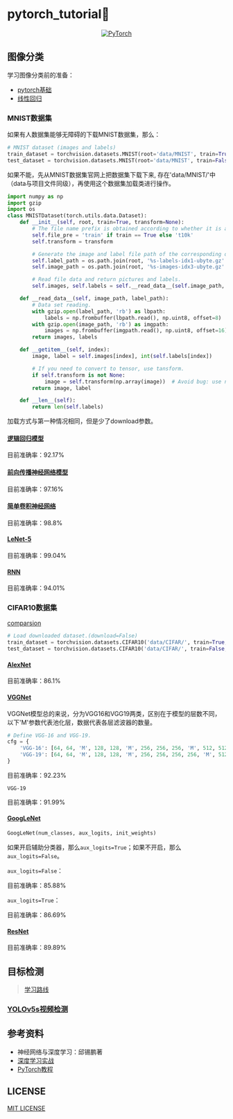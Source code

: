 # pytorch_tutorial🔖

<p align='center'>
    <a href="https://pytorch.org/"> 
        <img src="https://www.vectorlogo.zone/logos/pytorch/pytorch-icon.svg" alt="PyTorch"/> 
    </a>
</p>

## 图像分类

学习图像分类前的准备：

* [pytorch基础](./image_classification/pytorch_basics.ipynb)
* [线性回归](./image_classification/linear_regression.ipynb)

### MNIST数据集

如果有人数据集能够无障碍的下载MNIST数据集，那么：

```python
# MNIST dataset (images and labels)
train_dataset = torchvision.datasets.MNIST(root='data/MNIST', train=True, transform=torchvision.transforms.ToTensor(), download=True)
test_dataset = torchvision.datasets.MNIST(root='data/MNIST', train=False, transform=torchvision.transfroms.ToTensor(), download=True)
```

如果不能，先从MNIST数据集官网上把数据集下载下来, 存在'data/MNIST/'中（data与项目文件同级），再使用这个数据集加载类进行操作。

```python
import numpy as np
import gzip
import os
class MNISTDataset(torch.utils.data.Dataset):
    def __init__(self, root, train=True, transform=None):
        # The file name prefix is obtained according to whether it is a training set or not.
        self.file_pre = 'train' if train == True else 't10k'
        self.transform = transform

        # Generate the image and label file path of the corresponding dataset.
        self.label_path = os.path.join(root, '%s-labels-idx1-ubyte.gz' % self.file_pre)
        self.image_path = os.path.join(root, '%s-images-idx3-ubyte.gz' % self.file_pre)

        # Read file data and return pictures and labels.
        self.images, self.labels = self.__read_data__(self.image_path, self.label_path)

    def __read_data__(self, image_path, label_path):
        # Data set reading.
        with gzip.open(label_path, 'rb') as lbpath:
            labels = np.frombuffer(lbpath.read(), np.uint8, offset=8)
        with gzip.open(image_path, 'rb') as imgpath:
            images = np.frombuffer(imgpath.read(), np.uint8, offset=16).reshape(len(labels), 28, 28)
        return images, labels

    def __getitem__(self, index):
        image, label = self.images[index], int(self.labels[index])

        # If you need to convert to tensor, use tansform.
        if self.transform is not None:
            image = self.transform(np.array(image))  # Avoid bug: use np.array
        return image, label

    def __len__(self):
        return len(self.labels)
```

加载方式与第一种情况相同，但是少了download参数。

#### [逻辑回归模型](./image_classification/logistic_regression.ipynb)

目前准确率：92.17%

#### [前向传播神经网络模型](./image_classification/feedforward_neural_network.ipynb)

目前准确率：97.16%

#### [简单卷积神经网络](./image_classification/convolutional_neural_network.ipynb)

目前准确率：98.8%

#### [LeNet-5](./image_classification/lenet-5.ipynb)

目前准确率：99.04%

#### [RNN](./image_classification/recurrent_neural_network.ipynb)

目前准确率：94.01%

### CIFAR10数据集

[comparsion](./image_classification/comparison.ipynb)

```python
# Load downloaded dataset.(download=False)
train_dataset = torchvision.datasets.CIFAR10('data/CIFAR/', train=True, download=True, transform=transform_train)
test_dataset = torchvision.datasets.CIFAR10('data/CIFAR/', train=False, download=True, transform=transform_test)
```

#### [AlexNet](./image_classification/alexnet.ipynb)

目前准确率：86.1%

#### [VGGNet](./image_classification/vggnet.ipynb)

VGGNet模型总的来说，分为VGG16和VGG19两类，区别在于模型的层数不同，以下'M'参数代表池化层，数据代表各层滤波器的数量。

```python
# Define VGG-16 and VGG-19.
cfg = {
    'VGG-16': [64, 64, 'M', 128, 128, 'M', 256, 256, 256, 'M', 512, 512, 512, 'M', 512, 512, 512, 'M'], 
    'VGG-19': [64, 64, 'M', 128, 128, 'M', 256, 256, 256, 256, 'M', 512, 512, 512, 512, 'M', 512, 512, 512, 512,'M']
}
```

目前准确率：92.23%

`VGG-19`

目前准确率：91.99%

#### [GoogLeNet](./image_classification/googlenet.ipynb)

```python
GoogLeNet(num_classes, aux_logits, init_weights)
```

如果开启辅助分类器，那么`aux_logits=True`；如果不开启，那么`aux_logits=False`。

`aux_logits=False`：

目前准确率：85.88%

`aux_logits=True`：

目前准确率：86.69%

#### [ResNet](./image_classification/resnet.ipynb)

目前准确率：89.89%

## 目标检测

> [学习路线](https://blog.csdn.net/han_hhh/article/details/105906058)

### [YOLOv5s视频检测](./object_detection/video_detection.ipynb)

## 参考资料

* 神经网络与深度学习：邱锡鹏著
* [深度学习实战](https://github.com/Jack-Cherish/Deep-Learning)
* [PyTorch教程](https://www.w3cschool.cn/pytorch/)

## LICENSE
[MIT LICENSE](./LICENSE)